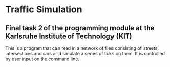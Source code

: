 # Traffic Simulation
## Final task 2 of the programming module at the Karlsruhe Institute of Technology (KIT)

This is a program that can read in a network of files consisting of streets, intersections and cars and simulate a series of ticks on them. It is controlled by user input on the command line. 
